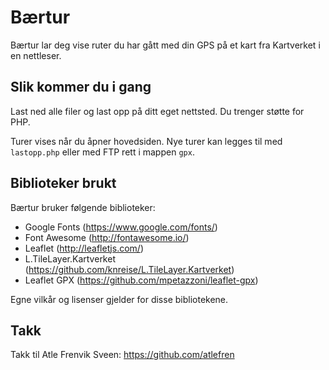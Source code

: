 # Bærtur

Bærtur lar deg vise ruter du har gått med din GPS på et kart fra Kartverket i en nettleser.

## Slik kommer du i gang

Last ned alle filer og last opp på ditt eget nettsted. Du trenger støtte for PHP.

Turer vises når du åpner hovedsiden. Nye turer kan legges til med `lastopp.php` eller med FTP rett i mappen `gpx`.

## Biblioteker brukt

Bærtur bruker følgende biblioteker:

* Google Fonts (https://www.google.com/fonts/)
* Font Awesome (http://fontawesome.io/)
* Leaflet (http://leafletjs.com/)
* L.TileLayer.Kartverket (https://github.com/knreise/L.TileLayer.Kartverket)
* Leaflet GPX (https://github.com/mpetazzoni/leaflet-gpx)

Egne vilkår og lisenser gjelder for disse bibliotekene.

## Takk

Takk til Atle Frenvik Sveen: https://github.com/atlefren 
